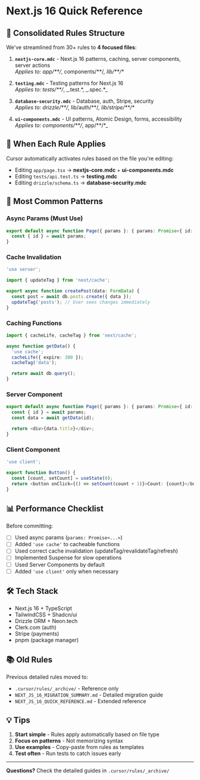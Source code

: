 # Next.js 16 Quick Reference

## 📁 Consolidated Rules Structure

We've streamlined from 30+ rules to **4 focused files**:

1. **`nextjs-core.mdc`** - Next.js 16 patterns, caching, server components, server actions  
   _Applies to: app/\*\*/_, components/\*\*/_, lib/\*\*/\*_

2. **`testing.mdc`** - Testing patterns for Next.js 16  
   _Applies to: tests/\*\*/_, _.test.\*, _.spec.\*\_

3. **`database-security.mdc`** - Database, auth, Stripe, security  
   _Applies to: drizzle/\*\*/_, lib/auth/\*\*/_, lib/stripe/\*\*/\*_

4. **`ui-components.mdc`** - UI patterns, Atomic Design, forms, accessibility  
   _Applies to: components/\*\*/_, app/\*\*/\*\_

## 🎯 When Each Rule Applies

Cursor automatically activates rules based on the file you're editing:

- Editing `app/page.tsx` → **nextjs-core.mdc** + **ui-components.mdc**
- Editing `tests/api.test.ts` → **testing.mdc**
- Editing `drizzle/schema.ts` → **database-security.mdc**

## 🚀 Most Common Patterns

### Async Params (Must Use)

```typescript
export default async function Page({ params }: { params: Promise<{ id: string }> }) {
  const { id } = await params;
}
```

### Cache Invalidation

```typescript
'use server';

import { updateTag } from 'next/cache';

export async function createPost(data: FormData) {
  const post = await db.posts.create({ data });
  updateTag('posts'); // User sees changes immediately
}
```

### Caching Functions

```typescript
import { cacheLife, cacheTag } from 'next/cache';

async function getData() {
  'use cache';
  cacheLife({ expire: 300 });
  cacheTag('data');

  return await db.query();
}
```

### Server Component

```typescript
export default async function Page({ params }: { params: Promise<{ id: string }> }) {
  const { id } = await params;
  const data = await getData(id);

  return <div>{data.title}</div>;
}
```

### Client Component

```typescript
'use client';

export function Button() {
  const [count, setCount] = useState(0);
  return <button onClick={() => setCount(count + 1)}>Count: {count}</button>;
}
```

## 📊 Performance Checklist

Before committing:

- [ ] Used async params (`params: Promise<...>`)
- [ ] Added `'use cache'` to cacheable functions
- [ ] Used correct cache invalidation (updateTag/revalidateTag/refresh)
- [ ] Implemented Suspense for slow operations
- [ ] Used Server Components by default
- [ ] Added `'use client'` only when necessary

## 🛠️ Tech Stack

- Next.js 16 + TypeScript
- TailwindCSS + Shadcn/ui
- Drizzle ORM + Neon.tech
- Clerk.com (auth)
- Stripe (payments)
- pnpm (package manager)

## 📚 Old Rules

Previous detailed rules moved to:

- `.cursor/rules/_archive/` - Reference only
- `NEXT_JS_16_MIGRATION_SUMMARY.md` - Detailed migration guide
- `NEXT_JS_16_QUICK_REFERENCE.md` - Extended reference

## 💡 Tips

1. **Start simple** - Rules apply automatically based on file type
2. **Focus on patterns** - Not memorizing syntax
3. **Use examples** - Copy-paste from rules as templates
4. **Test often** - Run tests to catch issues early

---

**Questions?** Check the detailed guides in `.cursor/rules/_archive/`
